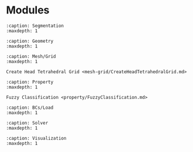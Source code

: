 # Modules

```{toctree}
:caption: Segmentation
:maxdepth: 1

```

```{toctree}
:caption: Geometry
:maxdepth: 1

```

```{toctree}
:caption: Mesh/Grid
:maxdepth: 1

Create Head Tetrahedral Grid <mesh-grid/CreateHeadTetrahedralGrid.md>
```

```{toctree}
:caption: Property
:maxdepth: 1

Fuzzy Classification <property/FuzzyClassification.md>
```

```{toctree}
:caption: BCs/Load
:maxdepth: 1

```

```{toctree}
:caption: Solver
:maxdepth: 1

```

```{toctree}
:caption: Visualization
:maxdepth: 1

```
